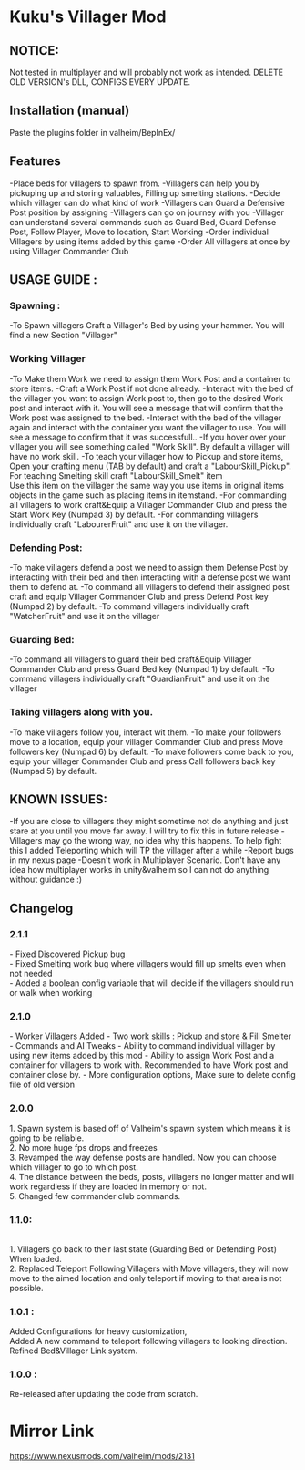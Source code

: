 ﻿# Kuku's Villager Mod

## NOTICE:
Not tested in multiplayer and will probably not work as intended.
DELETE OLD VERSION's DLL, CONFIGS EVERY UPDATE.

## Installation (manual)
Paste the plugins folder in valheim/BepInEx/

## Features
-Place beds for villagers to spawn from.
-Villagers can help you by pickuping up and storing valuables, Filling up smelting stations.
-Decide which villager can do what kind of work
-Villagers can Guard a Defensive Post position by assigning
-Villagers can go on journey with you
-Villager can understand several commands such as Guard Bed, Guard Defense Post, Follow Player, Move to location, Start Working
-Order individual Villagers by using items added by this game
-Order All villagers at once by using Villager Commander Club

## USAGE GUIDE :
### Spawning :
-To Spawn villagers Craft a Villager's Bed by using your hammer. You will find a new Section "Villager"
### Working Villager
-To Make them Work we need to assign them Work Post and a container to store items. 
-Craft a Work Post if not done already.
-Interact with the bed of the villager you want to assign Work post to, then go to the desired Work post and interact with it. You will see a message that will confirm that the Work post was assigned to the bed.
-Interact with the bed of the villager again and interact with the container you want the villager to use. You will see a message to confirm that it was successfull..
-If you hover over your villager you will see something called "Work Skill". By default a villager will have no work skill.
-To teach your villager how to Pickup and store items, Open your crafting menu (TAB by default) and craft a "LabourSkill_Pickup". For teaching Smelting skill craft "LabourSkill_Smelt" item<br>
Use this item on the villager the same way you use items in original items objects in the game such as placing items in itemstand.
-For commanding all villagers to work craft&Equip a Villager Commander Club and press the Start Work Key (Numpad 3) by default.
-For commanding villagers individually craft "LabourerFruit" and use it on the villager.
### Defending Post:
-To make villagers defend a post we need to assign them Defense Post by interacting with their bed and then interacting with a defense post we want them to defend at.
-To command all villagers to defend their assigned post craft and equip Villager Commander Club and press Defend Post key (Numpad 2) by default.
-To command villagers individually craft "WatcherFruit" and use it on the villager
### Guarding Bed:
-To command all villagers to guard their bed craft&Equip Villager Commander Club and press Guard Bed key (Numpad 1) by default.
-To command villagers individually craft "GuardianFruit" and use it on the villager
### Taking villagers along with you.
-To make villagers follow you, interact wit them.
-To make your followers move to a location, equip your villager Commander Club and press Move followers key (Numpad 6) by default.
-To make followers come back to you, equip your villager Commander Club and press Call followers back key (Numpad 5) by default.

## KNOWN ISSUES:
-If you are close to villagers they might sometime not do anything and just stare at you until you move far away. I will try to fix this in future release
-Villagers may go the wrong way, no idea why this happens. To help fight this I added Teleporting which will TP the villager after a while
-Report bugs in my nexus page
-Doesn't work in Multiplayer Scenario. Don't have any idea how multiplayer works in unity&valheim so I can not do anything without guidance :)

## Changelog
<h3>2.1.1</h3>
- Fixed Discovered Pickup bug<br>
- Fixed Smelting work bug where villagers would fill up smelts even when not needed<br>
- Added a boolean config variable that will decide if the villagers should run or walk when working
<h3>2.1.0</h3>
- Worker Villagers Added
- Two work skills : Pickup and store & Fill Smelter
- Commands and AI Tweaks
- Ability to command individual villager by using new items added by this mod
- Ability to assign Work Post and a container for villagers to work with. Recommended to have Work post and container close by.
- More configuration options, Make sure to delete config file of old version<br>


<h3>2.0.0</h3>
1. Spawn system is based off of Valheim's spawn system which means it is going to be reliable.<br>
2. No more huge fps drops and freezes<br>
3. Revamped the way defense posts are handled. Now you can choose which villager to go to which post.<br>
4. The distance between the beds, posts, villagers no longer matter and will work regardless if they are loaded in memory or not.<br>
5. Changed few commander club commands.<br>
<h3>1.1.0:</h3>  <br>1. Villagers go back to their last state (Guarding Bed or Defending Post) When loaded.
<br>2. Replaced Teleport Following Villagers with Move villagers, they will now move to the aimed location and only teleport if moving to that area is not possible.

<h3>1.0.1 : </h3>Added Configurations for heavy customization,<br> Added A new command to teleport following villagers to looking direction. Refined Bed&Villager Link system.

<h3>1.0.0 : </h3> Re-released after updating the code from scratch.


# Mirror Link
https://www.nexusmods.com/valheim/mods/2131